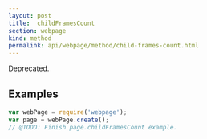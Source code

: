 ```yaml
---
layout: post
title:  childFramesCount
section: webpage
kind: method
permalink: api/webpage/method/child-frames-count.html
---
```


Deprecated.

## Examples

```javascript
var webPage = require('webpage');
var page = webPage.create();
// @TODO: Finish page.childFramesCount example.
```








